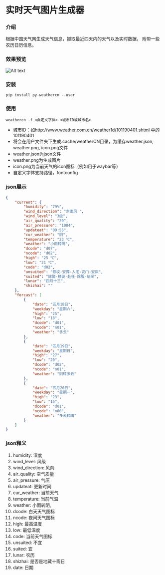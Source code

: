 实时天气图片生成器
================================

### 介绍
根据中国天气网生成天气信息，抓取最近四天内的天气以及实时数据，
附带一些农历日历信息。

### 效果预览
![Alt text](https://github.com/ssfdust/weatherCN/raw/master/screenshots/weather.png)

### 安装

```
pip install py-weathercn --user
```

### 使用
```
weathercn -f <自定义字体> <城市ID或城市名>
```
* 城市ID：如http://www.weather.com.cn/weather1d/101190401.shtml 中的101190401
* 将会在用户文件夹下生成.cache/weatherCN目录，为缓存weather.json, weather.png, icon.png文件
* weather.json为json文件
* weather.png为生成图片
* icon.png为当前天气的icon图标（例如用于waybar等）
* 自定义字体支持路径，fontconfig

### json展示
```json
{
    "current": {
        "humidity": "79%",
        "wind_direction": "东南风 ",
        "wind_level": "3级",
        "air_quality": "29",
        "air_pressure": "1004",
        "updateat": "09:55",
        "cur_weather": "阴",
        "temperature": "23 ℃",
        "weather": "小雨转阴",
        "dcode": "d07",
        "ncode": "d02",
        "high": "25 ℃",
        "low": "21 ℃",
        "code": "d02",
        "unsuited": "修坟-安葬-入宅-安门-安床",
        "suited": "嫁娶-移徙-赴任-除服-纳采",
        "lunar": "四月十三",
        "shizhai": ""
    },
    "forcast": [
        {
            "date": "五月18日",
            "weekday": "星期六",
            "high": "25",
            "low": "18",
            "dcode": "d01",
            "ncode": "n01",
            "weather": "多云"
        },
        {
            "date": "五月19日",
            "weekday": "星期日",
            "high": "27",
            "low": "20",
            "dcode": "d02",
            "ncode": "n01",
            "weather": "阴转多云"
        },
        {
            "date": "五月20日",
            "weekday": "星期一",
            "high": "23",
            "low": "16",
            "dcode": "d01",
            "ncode": "n00",
            "weather": "多云转晴"
        }
    ]
}
```

### json释义
1. humidity: 湿度
2. wind_level: 风级
3. wind_direction: 风向
4. air_quality: 空气质量
5. air_pressure: 气压
6. updateat: 更新时间
7. cur_weather: 当前天气
8. temperature: 当前气温
9. weather: 小雨转阴,
10. dcode: 白天天气图标
11. ncode: 夜间天气图标
12. high: 最高温度
13. low: 最低温度
14. code: 当前天气图标
15. unsuited: 不宜
16. suited: 宜
17. lunar: 农历
18. shizhai: 是否是地藏十斋日
19. date: 日期

